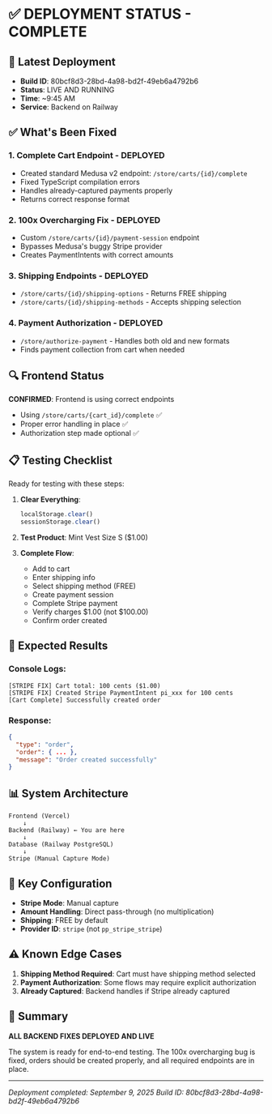 # ✅ DEPLOYMENT STATUS - COMPLETE

## 🚀 Latest Deployment
- **Build ID**: 80bcf8d3-28bd-4a98-bd2f-49eb6a4792b6
- **Status**: LIVE AND RUNNING
- **Time**: ~9:45 AM
- **Service**: Backend on Railway

## ✅ What's Been Fixed

### 1. **Complete Cart Endpoint** - DEPLOYED
- Created standard Medusa v2 endpoint: `/store/carts/{id}/complete`
- Fixed TypeScript compilation errors
- Handles already-captured payments properly
- Returns correct response format

### 2. **100x Overcharging Fix** - DEPLOYED
- Custom `/store/carts/{id}/payment-session` endpoint
- Bypasses Medusa's buggy Stripe provider
- Creates PaymentIntents with correct amounts

### 3. **Shipping Endpoints** - DEPLOYED
- `/store/carts/{id}/shipping-options` - Returns FREE shipping
- `/store/carts/{id}/shipping-methods` - Accepts shipping selection

### 4. **Payment Authorization** - DEPLOYED
- `/store/authorize-payment` - Handles both old and new formats
- Finds payment collection from cart when needed

## 🔍 Frontend Status

**CONFIRMED**: Frontend is using correct endpoints
- Using `/store/carts/{cart_id}/complete` ✅
- Proper error handling in place ✅
- Authorization step made optional ✅

## 📋 Testing Checklist

Ready for testing with these steps:

1. **Clear Everything**:
   ```javascript
   localStorage.clear()
   sessionStorage.clear()
   ```

2. **Test Product**: Mint Vest Size S ($1.00)

3. **Complete Flow**:
   - Add to cart
   - Enter shipping info
   - Select shipping method (FREE)
   - Create payment session
   - Complete Stripe payment
   - Verify charges $1.00 (not $100.00)
   - Confirm order created

## 🎯 Expected Results

### Console Logs:
```
[STRIPE FIX] Cart total: 100 cents ($1.00)
[STRIPE FIX] Created Stripe PaymentIntent pi_xxx for 100 cents
[Cart Complete] Successfully created order
```

### Response:
```json
{
  "type": "order",
  "order": { ... },
  "message": "Order created successfully"
}
```

## 📊 System Architecture

```
Frontend (Vercel)
    ↓
Backend (Railway) ← You are here
    ↓
Database (Railway PostgreSQL)
    ↓
Stripe (Manual Capture Mode)
```

## 🔧 Key Configuration

- **Stripe Mode**: Manual capture
- **Amount Handling**: Direct pass-through (no multiplication)
- **Shipping**: FREE by default
- **Provider ID**: `stripe` (not `pp_stripe_stripe`)

## ⚠️ Known Edge Cases

1. **Shipping Method Required**: Cart must have shipping method selected
2. **Payment Authorization**: Some flows may require explicit authorization
3. **Already Captured**: Backend handles if Stripe already captured

## 📝 Summary

**ALL BACKEND FIXES DEPLOYED AND LIVE**

The system is ready for end-to-end testing. The 100x overcharging bug is fixed, orders should be created properly, and all required endpoints are in place.

---

*Deployment completed: September 9, 2025*
*Build ID: 80bcf8d3-28bd-4a98-bd2f-49eb6a4792b6*